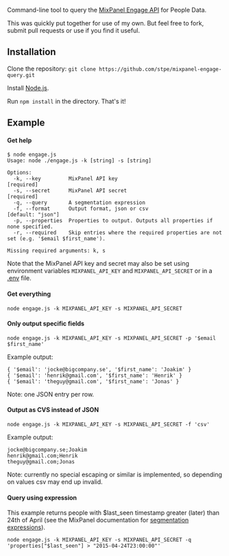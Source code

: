 Command-line tool to query the [MixPanel Engage API](https://mixpanel.com/docs/api-documentation/data-export-api#engage-default) for People Data.

This was quickly put together for use of my own. But feel free to fork, submit pull requests or use if you find it useful.

## Installation

Clone the repository:
``git clone https://github.com/stpe/mixpanel-engage-query.git``

Install [Node.js](http://nodejs.org/).

Run ``npm install`` in the directory. That's it!

## Example

#### Get help

```
$ node engage.js
Usage: node ./engage.js -k [string] -s [string]

Options:
  -k, --key         MixPanel API key                                                  [required]
  -s, --secret      MixPanel API secret                                               [required]
  -q, --query       A segmentation expression
  -f, --format      Output format, json or csv                                        [default: "json"]
  -p, --properties  Properties to output. Outputs all properties if none specified.
  -r, --required    Skip entries where the required properties are not set (e.g. '$email $first_name').

Missing required arguments: k, s
```

Note that the MixPanel API key and secret may also be set using environment variables `MIXPANEL_API_KEY` and `MIXPANEL_API_SECRET` or in a [.env](https://github.com/motdotla/dotenv) file.

#### Get everything

``node engage.js -k MIXPANEL_API_KEY -s MIXPANEL_API_SECRET``

#### Only output specific fields

``node engage.js -k MIXPANEL_API_KEY -s MIXPANEL_API_SECRET -p '$email $first_name'``

Example output:
```
{ '$email': 'jocke@bigcompany.se', '$first_name': 'Joakim' }
{ '$email': 'henrik@gmail.com', '$first_name': 'Henrik' }
{ '$email': 'theguy@gmail.com', '$first_name': 'Jonas' }
```

Note: one JSON entry per row.

#### Output as CVS instead of JSON

``node engage.js -k MIXPANEL_API_KEY -s MIXPANEL_API_SECRET -f 'csv'``

Example output:
```
jocke@bigcompany.se;Joakim
henrik@gmail.com;Henrik
theguy@gmail.com;Jonas
```

Note: currently no special escaping or similar is implemented, so depending on values csv may end up invalid.

#### Query using expression

This example returns people with $last_seen timestamp greater (later) than 24th of April (see the MixPanel documentation for [segmentation expressions](https://mixpanel.com/docs/api-documentation/data-export-api#segmentation-expressions)).

``node engage.js -k MIXPANEL_API_KEY -s MIXPANEL_API_SECRET -q 'properties["$last_seen"] > "2015-04-24T23:00:00"'``

